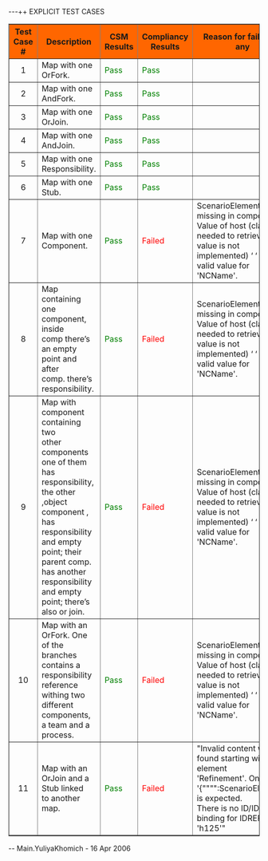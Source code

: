 ---++ EXPLICIT TEST CASES

<TABLE BORDER=1>

<TR> <TH BGCOLOR="#FF6600" ALIGN=CENTER>Test Case #</TH> <TH BGCOLOR="#FF6600" ALIGN=CENTER>Description</TH> <TH BGCOLOR="#FF6600" ALIGN=CENTER>CSM Results</TH> <TH BGCOLOR="#FF6600" ALIGN=CENTER>Compliancy Results</TH> <TH BGCOLOR="#FF6600">Reason for failure, if any</TH> </TR>

<TR> <TD ALIGN=CENTER>1</TD> <TD>Map with one OrFork.</TD> <TD><font color="green">Pass</font></TD> <TD><font color="green">Pass</font></TD> <TD> </TD> </TR>
 
<TR> <TD ALIGN=CENTER>2</TD> <TD>Map with one AndFork.</TD> <TD><font color="green">Pass</font></TD> <TD><font color="green">Pass</font></TD> <TD> </TD> </TR>

<TR> <TD ALIGN=CENTER>3</TD> <TD>Map with one OrJoin.</TD> <TD><font color="green">Pass</font></TD> <TD><font color="green">Pass</font></TD> <TD> </TD> </TR>

<TR> <TD ALIGN=CENTER>4</TD> <TD>Map with one AndJoin.</TD> <TD><font color="green">Pass</font></TD> <TD><font color="green">Pass</font></TD> <TD> </TD> </TR>

<TR> <TD ALIGN=CENTER>5</TD> <TD>Map with one Responsibility.</TD> <TD><font color="green">Pass</font></TD> <TD><font color="green">Pass</font></TD> <TD> </TD> </TR>

<TR> <TD ALIGN=CENTER>6</TD> <TD>Map with one Stub.</TD> <TD><font color="green">Pass</font></TD> <TD><font color="green">Pass</font></TD> <TD> </TD> </TR>

<TR> <TD ALIGN=CENTER>7</TD> <TD>Map with one Component.</TD> <TD><font color="green">Pass</font></TD> <TD><font color="red">Failed</font></TD> <TD>ScenarioElement missing in component. <br> Value of host (class needed to retrieve this value is not <br> implemented) ‘ ‘ is not a valid value for 'NCName'.</TD> </TR>

<TR> <TD ALIGN=CENTER>8</TD> <TD>Map containing one component, inside <br> comp there’s an empty point and after <br> comp. there’s responsibility.</TD> <TD><font color="green">Pass</font></TD> <TD><font color="red">Failed</font></TD> <TD>ScenarioElement missing in component. <br> Value of host (class needed to retrieve this value is not <br> implemented) ‘ ‘ is not a valid value for 'NCName'.</TD> </TR>

<TR> <TD ALIGN=CENTER>9</TD> <TD>Map with component containing two <br> other components one of them has <br> responsibility, the other ,object <br> component , has responsibility and empty <br> point; their parent comp. has another <br> responsibility and empty point; there’s <br> also or join.</TD> <TD><font color="green">Pass</font></TD> <TD><font color="red">Failed</font></TD> <TD>ScenarioElement missing in component. <br> Value of host (class needed to retrieve this value is not <br> implemented) ‘ ‘ is not a valid value for 'NCName'.</TD> </TR>

<TR> <TD ALIGN=CENTER>10</TD> <TD>Map with an OrFork. One of the branches <br> contains a responsibility reference withing two <br> different components, a team and a process.</TD> <TD><font color="green">Pass</font></TD> <TD><font color="red">Failed</font></TD> <TD>ScenarioElement missing in component. <br> Value of host (class needed to retrieve this value is not <br> implemented) ‘ ‘ is not a valid value for 'NCName'.</TD> </TR>

<TR> <TD ALIGN=CENTER>11</TD> <TD>Map with an OrJoin and a Stub linked <br> to another map.</TD> <TD><font color="green">Pass</font></TD> <TD><font color="red">Failed</font> </TD> <TD>"Invalid content was found starting with element <br> 'Refinement'. One of '{"""":ScenarioElement}' is expected. <br> There is no ID/IDREF binding for IDREF 'h125'"</TD> </TR>

</TABLE> 

-- Main.YuliyaKhomich - 16 Apr 2006
